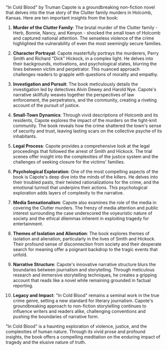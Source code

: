 "In Cold Blood" by Truman Capote is a groundbreaking non-fiction novel that delves into the true story of the Clutter family murders in Holcomb, Kansas. Here are ten important insights from the book:

1. **Murder of the Clutter Family**: The brutal murder of the Clutter family - Herb, Bonnie, Nancy, and Kenyon - shocked the small town of Holcomb and captured national attention. The senseless violence of the crime highlighted the vulnerability of even the most seemingly secure families.

2. **Character Portrayal**: Capote masterfully portrays the murderers, Perry Smith and Richard "Dick" Hickock, in a complex light. He delves into their backgrounds, motivations, and psychological states, blurring the lines between victim and perpetrator. This nuanced approach challenges readers to grapple with questions of morality and empathy.

3. **Investigation and Pursuit**: The book meticulously details the investigation led by detectives Alvin Dewey and Harold Nye. Capote's narrative skillfully weaves together the perspectives of law enforcement, the perpetrators, and the community, creating a riveting account of the pursuit of justice.

4. **Small-Town Dynamics**: Through vivid descriptions of Holcomb and its residents, Capote explores the impact of the murders on the tight-knit community. The book reveals how the crime shattered the town's sense of security and trust, leaving lasting scars on the collective psyche of its inhabitants.

5. **Legal Process**: Capote provides a comprehensive look at the legal proceedings that followed the arrest of Smith and Hickock. The trial scenes offer insight into the complexities of the justice system and the challenges of seeking closure for the victims' families.

6. **Psychological Exploration**: One of the most compelling aspects of the book is Capote's deep dive into the minds of the killers. He delves into their troubled pasts, their twisted rationalizations for the crime, and the emotional turmoil that underpins their actions. This psychological exploration adds layers of complexity to the narrative.

7. **Media Sensationalism**: Capote also examines the role of the media in covering the Clutter murders. The frenzy of media attention and public interest surrounding the case underscored the voyeuristic nature of society and the ethical dilemmas inherent in exploiting tragedy for entertainment.

8. **Themes of Isolation and Alienation**: The book explores themes of isolation and alienation, particularly in the lives of Smith and Hickock. Their profound sense of disconnection from society and their desperate search for meaning offer a poignant backdrop to the tragic events that unfold.

9. **Narrative Structure**: Capote's innovative narrative structure blurs the boundaries between journalism and storytelling. Through meticulous research and immersive storytelling techniques, he creates a gripping account that reads like a novel while remaining grounded in factual reporting.

10. **Legacy and Impact**: "In Cold Blood" remains a seminal work in the true crime genre, setting a new standard for literary journalism. Capote's groundbreaking approach to non-fiction storytelling continues to influence writers and readers alike, challenging conventions and pushing the boundaries of narrative form.

"In Cold Blood" is a haunting exploration of violence, justice, and the complexities of human nature. Through its vivid prose and profound insights, the book offers a compelling meditation on the enduring impact of tragedy and the elusive nature of truth.